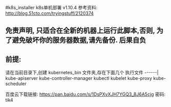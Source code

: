 #k8s_installer k8s单机部署 v1.10.4
参考资料: http://blog.51cto.com/tryingstuff/2120374
## 免责声明, 只适合在全新的机器上运行此脚本,否则, 为了避免破坏你的服务器数据,请先备份. 后果自负

## 前提:
请在当前目录下,创建 kubernetes_bin 文件夹,存在下面几个 执行文件
------| kube-apiserver
		kube-controller-manager
		kubectl
		kubelet
		kube-proxy
		kube-scheduler

百度云下载链接: https://pan.baidu.com/s/1DsPXvXJH7YGQ3_8J6A5cjg 密码: tik4
